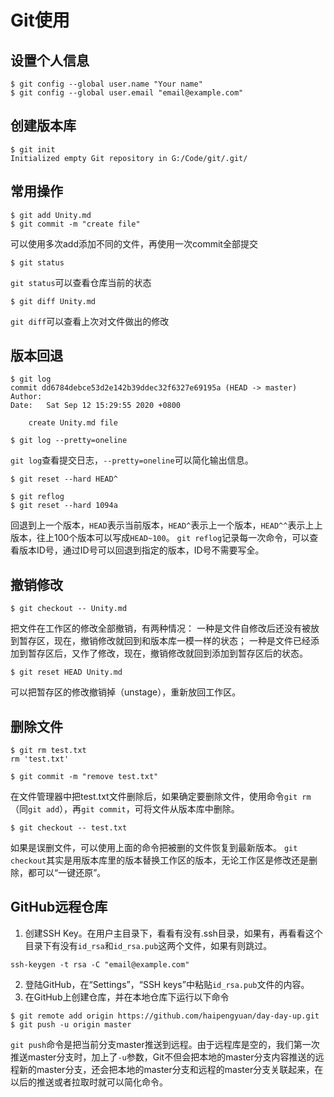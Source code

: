 # Git使用

## 设置个人信息
```git
$ git config --global user.name "Your name"
$ git config --global user.email "email@example.com"
```

## 创建版本库
```git
$ git init
Initialized empty Git repository in G:/Code/git/.git/
```

## 常用操作
```git
$ git add Unity.md
$ git commit -m "create file"
```
可以使用多次add添加不同的文件，再使用一次commit全部提交

```git
$ git status
```
`git status`可以查看仓库当前的状态

```git
$ git diff Unity.md
```
`git diff`可以查看上次对文件做出的修改

## 版本回退
```git
$ git log
commit dd6784debce53d2e142b39ddec32f6327e69195a (HEAD -> master)
Author: 
Date:   Sat Sep 12 15:29:55 2020 +0800

    create Unity.md file

$ git log --pretty=oneline
```
`git log`查看提交日志，`--pretty=oneline`可以简化输出信息。

```git
$ git reset --hard HEAD^

$ git reflog
$ git reset --hard 1094a
```
回退到上一个版本，`HEAD`表示当前版本，`HEAD^`表示上一个版本，`HEAD^^`表示上上版本，往上100个版本可以写成`HEAD~100`。
`git reflog`记录每一次命令，可以查看版本ID号，通过ID号可以回退到指定的版本，ID号不需要写全。

## 撤销修改
```git
$ git checkout -- Unity.md
```
把文件在工作区的修改全部撤销，有两种情况：
一种是文件自修改后还没有被放到暂存区，现在，撤销修改就回到和版本库一模一样的状态；
一种是文件已经添加到暂存区后，又作了修改，现在，撤销修改就回到添加到暂存区后的状态。

```git
$ git reset HEAD Unity.md
```
可以把暂存区的修改撤销掉（unstage），重新放回工作区。

## 删除文件
```git
$ git rm test.txt
rm 'test.txt'

$ git commit -m "remove test.txt"
```
在文件管理器中把test.txt文件删除后，如果确定要删除文件，使用命令`git rm`（同`git add`），再`git commit`，可将文件从版本库中删除。

```git
$ git checkout -- test.txt
```
如果是误删文件，可以使用上面的命令把被删的文件恢复到最新版本。
`git checkout`其实是用版本库里的版本替换工作区的版本，无论工作区是修改还是删除，都可以“一键还原”。

## GitHub远程仓库

1. 创建SSH Key。在用户主目录下，看看有没有.ssh目录，如果有，再看看这个目录下有没有`id_rsa`和`id_rsa.pub`这两个文件，如果有则跳过。
```git
ssh-keygen -t rsa -C "email@example.com"
```
2. 登陆GitHub，在“Settings”，“SSH keys”中粘贴`id_rsa.pub`文件的内容。
3. 在GitHub上创建仓库，并在本地仓库下运行以下命令
```git
$ git remote add origin https://github.com/haipengyuan/day-day-up.git
$ git push -u origin master
```
`git push`命令是把当前分支master推送到远程。由于远程库是空的，我们第一次推送master分支时，加上了`-u`参数，Git不但会把本地的master分支内容推送的远程新的master分支，还会把本地的master分支和远程的master分支关联起来，在以后的推送或者拉取时就可以简化命令。